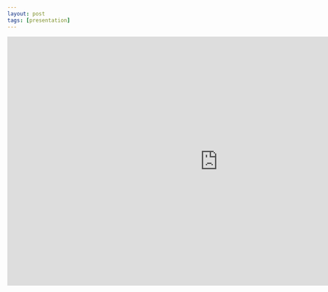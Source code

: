 ```yaml
---
layout: post
tags: [presentation]
---
```


<iframe src="https://docs.google.com/presentation/d/e/2PACX-1vQi_G0PwJm-9TlUYOny8BCWs2QUwZG4rSPjTqK9tFsnO_705FsxIYxlBzvyXvbkQtmzcHLTHuoP0XTD/embed?start=false&loop=false&delayms=3000" frameborder="0" width="960" height="569" allowfullscreen="true" mozallowfullscreen="true" webkitallowfullscreen="true"></iframe>
